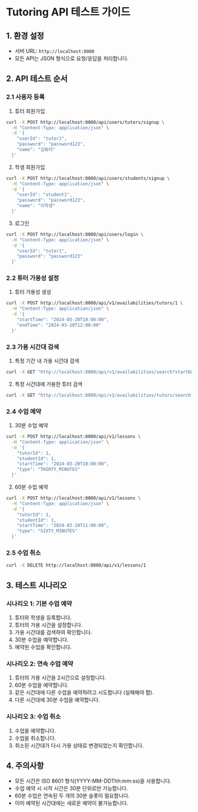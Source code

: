# Tutoring API 테스트 가이드

## 1. 환경 설정
- 서버 URL: `http://localhost:8080`
- 모든 API는 JSON 형식으로 요청/응답을 처리합니다.

## 2. API 테스트 순서

### 2.1 사용자 등록
1. 튜터 회원가입
```bash
curl -X POST http://localhost:8080/api/users/tutors/signup \
  -H "Content-Type: application/json" \
  -d '{
    "userId": "tutor1",
    "password": "password123",
    "name": "김튜터"
  }'
```

2. 학생 회원가입
```bash
curl -X POST http://localhost:8080/api/users/students/signup \
  -H "Content-Type: application/json" \
  -d '{
    "userId": "student1",
    "password": "password123",
    "name": "이학생"
  }'
```

3. 로그인
```bash
curl -X POST http://localhost:8080/api/users/login \
  -H "Content-Type: application/json" \
  -d '{
    "userId": "tutor1",
    "password": "password123"
  }'
```

### 2.2 튜터 가용성 설정
1. 튜터 가용성 생성
```bash
curl -X POST http://localhost:8080/api/v1/availabilities/tutors/1 \
  -H "Content-Type: application/json" \
  -d '{
    "startTime": "2024-03-20T10:00:00",
    "endTime": "2024-03-20T12:00:00"
  }'
```

### 2.3 가용 시간대 검색
1. 특정 기간 내 가용 시간대 검색
```bash
curl -X GET "http://localhost:8080/api/v1/availabilities/search?startDate=2024-03-20T00:00:00&endDate=2024-03-21T00:00:00&durationMinutes=30"
```

2. 특정 시간대에 가용한 튜터 검색
```bash
curl -X GET "http://localhost:8080/api/v1/availabilities/tutors/search?startTime=2024-03-20T10:00:00&endTime=2024-03-20T11:00:00&durationMinutes=30"
```

### 2.4 수업 예약
1. 30분 수업 예약
```bash
curl -X POST http://localhost:8080/api/v1/lessons \
  -H "Content-Type: application/json" \
  -d '{
    "tutorId": 1,
    "studentId": 1,
    "startTime": "2024-03-20T10:00:00",
    "type": "THIRTY_MINUTES"
  }'
```

2. 60분 수업 예약
```bash
curl -X POST http://localhost:8080/api/v1/lessons \
  -H "Content-Type: application/json" \
  -d '{
    "tutorId": 1,
    "studentId": 1,
    "startTime": "2024-03-20T11:00:00",
    "type": "SIXTY_MINUTES"
  }'
```

### 2.5 수업 취소
```bash
curl -X DELETE http://localhost:8080/api/v1/lessons/1
```

## 3. 테스트 시나리오

### 시나리오 1: 기본 수업 예약
1. 튜터와 학생을 등록합니다.
2. 튜터의 가용 시간을 설정합니다.
3. 가용 시간대를 검색하여 확인합니다.
4. 30분 수업을 예약합니다.
5. 예약된 수업을 확인합니다.

### 시나리오 2: 연속 수업 예약
1. 튜터의 가용 시간을 2시간으로 설정합니다.
2. 60분 수업을 예약합니다.
3. 같은 시간대에 다른 수업을 예약하려고 시도합니다 (실패해야 함).
4. 다른 시간대에 30분 수업을 예약합니다.

### 시나리오 3: 수업 취소
1. 수업을 예약합니다.
2. 수업을 취소합니다.
3. 취소된 시간대가 다시 가용 상태로 변경되었는지 확인합니다.

## 4. 주의사항
- 모든 시간은 ISO 8601 형식(YYYY-MM-DDThh:mm:ss)을 사용합니다.
- 수업 예약 시 시작 시간은 30분 단위로만 가능합니다.
- 60분 수업은 연속된 두 개의 30분 슬롯이 필요합니다.
- 이미 예약된 시간대에는 새로운 예약이 불가능합니다. 
